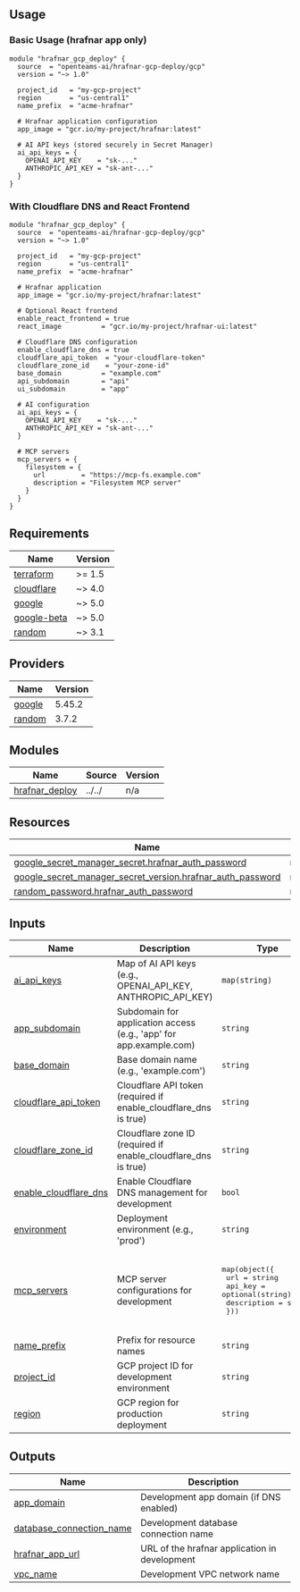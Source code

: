 <!-- BEGIN_TF_DOCS -->


## Usage

### Basic Usage (hrafnar app only)

```hcl
module "hrafnar_gcp_deploy" {
  source  = "openteams-ai/hrafnar-gcp-deploy/gcp"
  version = "~> 1.0"

  project_id   = "my-gcp-project"
  region       = "us-central1"
  name_prefix  = "acme-hrafnar"

  # Hrafnar application configuration
  app_image = "gcr.io/my-project/hrafnar:latest"

  # AI API keys (stored securely in Secret Manager)
  ai_api_keys = {
    OPENAI_API_KEY    = "sk-..."
    ANTHROPIC_API_KEY = "sk-ant-..."
  }
}
```

### With Cloudflare DNS and React Frontend

```hcl
module "hrafnar_gcp_deploy" {
  source  = "openteams-ai/hrafnar-gcp-deploy/gcp"
  version = "~> 1.0"

  project_id   = "my-gcp-project"
  region       = "us-central1"
  name_prefix  = "acme-hrafnar"

  # Hrafnar application
  app_image = "gcr.io/my-project/hrafnar:latest"

  # Optional React frontend
  enable_react_frontend = true
  react_image          = "gcr.io/my-project/hrafnar-ui:latest"

  # Cloudflare DNS configuration
  enable_cloudflare_dns = true
  cloudflare_api_token  = "your-cloudflare-token"
  cloudflare_zone_id    = "your-zone-id"
  base_domain          = "example.com"
  api_subdomain        = "api"
  ui_subdomain         = "app"

  # AI configuration
  ai_api_keys = {
    OPENAI_API_KEY    = "sk-..."
    ANTHROPIC_API_KEY = "sk-ant-..."
  }

  # MCP servers
  mcp_servers = {
    filesystem = {
      url         = "https://mcp-fs.example.com"
      description = "Filesystem MCP server"
    }
  }
}
```

## Requirements

| Name | Version |
|------|---------|
| <a name="requirement_terraform"></a> [terraform](#requirement\_terraform) | >= 1.5 |
| <a name="requirement_cloudflare"></a> [cloudflare](#requirement\_cloudflare) | ~> 4.0 |
| <a name="requirement_google"></a> [google](#requirement\_google) | ~> 5.0 |
| <a name="requirement_google-beta"></a> [google-beta](#requirement\_google-beta) | ~> 5.0 |
| <a name="requirement_random"></a> [random](#requirement\_random) | ~> 3.1 |

## Providers

| Name | Version |
|------|---------|
| <a name="provider_google"></a> [google](#provider\_google) | 5.45.2 |
| <a name="provider_random"></a> [random](#provider\_random) | 3.7.2 |

## Modules

| Name | Source | Version |
|------|--------|---------|
| <a name="module_hrafnar_deploy"></a> [hrafnar\_deploy](#module\_hrafnar\_deploy) | ../../ | n/a |

## Resources

| Name | Type |
|------|------|
| [google_secret_manager_secret.hrafnar_auth_password](https://registry.terraform.io/providers/hashicorp/google/latest/docs/resources/secret_manager_secret) | resource |
| [google_secret_manager_secret_version.hrafnar_auth_password](https://registry.terraform.io/providers/hashicorp/google/latest/docs/resources/secret_manager_secret_version) | resource |
| [random_password.hrafnar_auth_password](https://registry.terraform.io/providers/hashicorp/random/latest/docs/resources/password) | resource |

## Inputs

| Name | Description | Type | Default | Required |
|------|-------------|------|---------|:--------:|
| <a name="input_ai_api_keys"></a> [ai\_api\_keys](#input\_ai\_api\_keys) | Map of AI API keys (e.g., OPENAI\_API\_KEY, ANTHROPIC\_API\_KEY) | `map(string)` | `{}` | no |
| <a name="input_app_subdomain"></a> [app\_subdomain](#input\_app\_subdomain) | Subdomain for application access (e.g., 'app' for app.example.com) | `string` | `"app"` | no |
| <a name="input_base_domain"></a> [base\_domain](#input\_base\_domain) | Base domain name (e.g., 'example.com') | `string` | `""` | no |
| <a name="input_cloudflare_api_token"></a> [cloudflare\_api\_token](#input\_cloudflare\_api\_token) | Cloudflare API token (required if enable\_cloudflare\_dns is true) | `string` | `""` | no |
| <a name="input_cloudflare_zone_id"></a> [cloudflare\_zone\_id](#input\_cloudflare\_zone\_id) | Cloudflare zone ID (required if enable\_cloudflare\_dns is true) | `string` | `""` | no |
| <a name="input_enable_cloudflare_dns"></a> [enable\_cloudflare\_dns](#input\_enable\_cloudflare\_dns) | Enable Cloudflare DNS management for development | `bool` | `false` | no |
| <a name="input_environment"></a> [environment](#input\_environment) | Deployment environment (e.g., 'prod') | `string` | `"test"` | no |
| <a name="input_mcp_servers"></a> [mcp\_servers](#input\_mcp\_servers) | MCP server configurations for development | <pre>map(object({<br/>    url         = string<br/>    api_key     = optional(string)<br/>    description = string<br/>  }))</pre> | <pre>{<br/>  "filesystem": {<br/>    "description": "Local filesystem MCP server for development",<br/>    "url": "http://localhost:3001"<br/>  }<br/>}</pre> | no |
| <a name="input_name_prefix"></a> [name\_prefix](#input\_name\_prefix) | Prefix for resource names | `string` | `"hrafnar-dev"` | no |
| <a name="input_project_id"></a> [project\_id](#input\_project\_id) | GCP project ID for development environment | `string` | n/a | yes |
| <a name="input_region"></a> [region](#input\_region) | GCP region for production deployment | `string` | `"us-central1"` | no |

## Outputs

| Name | Description |
|------|-------------|
| <a name="output_app_domain"></a> [app\_domain](#output\_app\_domain) | Development app domain (if DNS enabled) |
| <a name="output_database_connection_name"></a> [database\_connection\_name](#output\_database\_connection\_name) | Development database connection name |
| <a name="output_hrafnar_app_url"></a> [hrafnar\_app\_url](#output\_hrafnar\_app\_url) | URL of the hrafnar application in development |
| <a name="output_vpc_name"></a> [vpc\_name](#output\_vpc\_name) | Development VPC network name |
<!-- END_TF_DOCS -->
